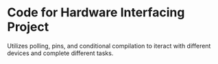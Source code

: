# Code for Hardware Interfacing Project

Utilizes polling, pins, and conditional compilation to iteract with different devices and complete different tasks.
